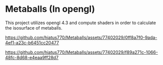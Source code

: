 # Metaballs (In opengl) 
This project utilizes opengl 4.3 and compute shaders in order to calculate the isosurface of metaballs. 



https://github.com/hiatus770/Metaballs/assets/77402029/0ff8a7f0-9ada-4ef1-a23c-b6451cc20477



https://github.com/hiatus770/Metaballs/assets/77402029/f89a271c-1066-48fc-8d68-e4eaa9ff28d7

